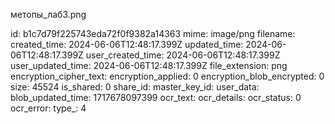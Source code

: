 метопы_лаб3.png

id: b1c7d79f225743eda72f0f9382a14363
mime: image/png
filename: 
created_time: 2024-06-06T12:48:17.399Z
updated_time: 2024-06-06T12:48:17.399Z
user_created_time: 2024-06-06T12:48:17.399Z
user_updated_time: 2024-06-06T12:48:17.399Z
file_extension: png
encryption_cipher_text: 
encryption_applied: 0
encryption_blob_encrypted: 0
size: 45524
is_shared: 0
share_id: 
master_key_id: 
user_data: 
blob_updated_time: 1717678097399
ocr_text: 
ocr_details: 
ocr_status: 0
ocr_error: 
type_: 4